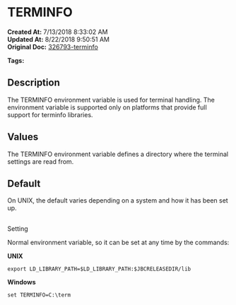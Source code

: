 # TERMINFO

**Created At:** 7/13/2018 8:33:02 AM  
**Updated At:** 8/22/2018 9:50:51 AM  
**Original Doc:** [326793-terminfo](https://docs.jbase.com/41717-environment-variables/326793-terminfo)  

**Tags:**
<badge text='environment variables' vertical='middle' />
<badge text='terminal' vertical='middle' />

## Description

The TERMINFO environment variable is used for terminal handling. The environment variable is supported only on platforms that provide full support for terminfo libraries.



## Values

The TERMINFO environment variable defines a directory where the terminal settings are read from.

## Default

On UNIX, the default varies depending on a system and how it has been set up.

## 
Setting

Normal environment variable, so it can be set at any time by the commands:

**UNIX**

```
export LD_LIBRARY_PATH=$LD_LIBRARY_PATH:$JBCRELEASEDIR/lib
```



**Windows**

```
set TERMINFO=C:\term
```
